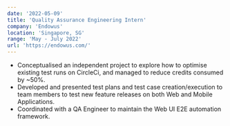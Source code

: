 ```yaml
---
date: '2022-05-09'
title: 'Quality Assurance Engineering Intern'
company: 'Endowus'
location: 'Singapore, SG'
range: 'May - July 2022'
url: 'https://endowus.com/'
---
```


- Conceptualised an independent project to explore how to optimise existing test runs on CircleCi, and managed to reduce credits consumed by ~50%.
- Developed and presented test plans and test case creation/execution to team members to test new feature releases on both Web and Mobile Applications.
- Coordinated with a QA Engineer to maintain the Web UI E2E automation framework.

